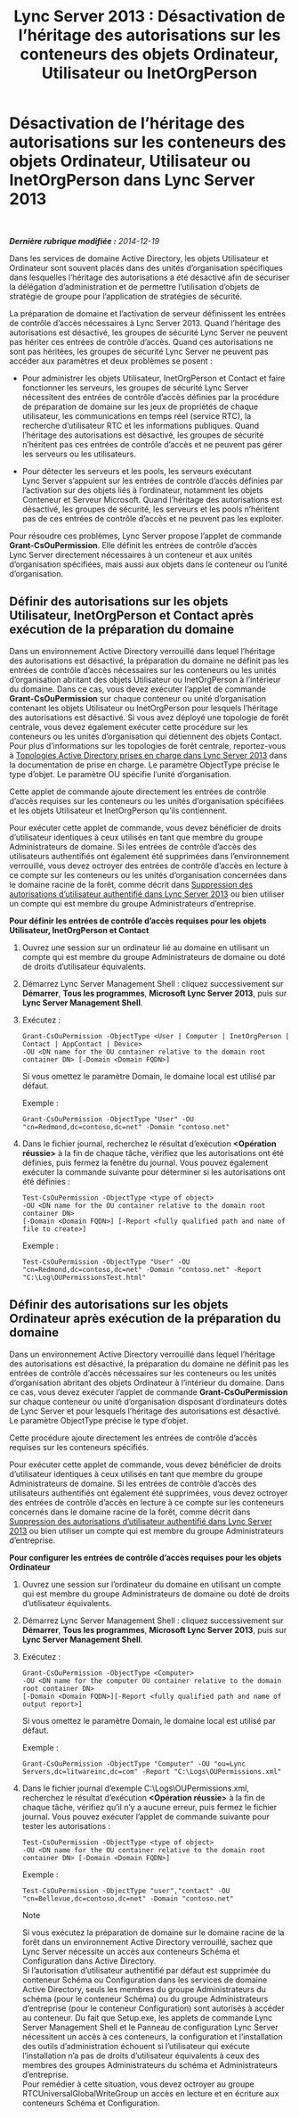 ﻿---
title: 'Lync Server 2013 : Désactivation de l’héritage des autorisations sur les conteneurs des objets Ordinateur, Utilisateur ou InetOrgPerson'
TOCTitle: Désactivation de l’héritage des autorisations sur les conteneurs des objets Ordinateur, Utilisateur ou InetOrgPerson
ms:assetid: c472ad21-a93d-4fcb-a3d9-60a2134a87fa
ms:mtpsurl: https://technet.microsoft.com/fr-fr/library/Gg412970(v=OCS.15)
ms:contentKeyID: 49298761
ms.date: 05/20/2016
mtps_version: v=OCS.15
ms.translationtype: HT
---

# Désactivation de l’héritage des autorisations sur les conteneurs des objets Ordinateur, Utilisateur ou InetOrgPerson dans Lync Server 2013

 

_**Dernière rubrique modifiée :** 2014-12-19_

Dans les services de domaine Active Directory, les objets Utilisateur et Ordinateur sont souvent placés dans des unités d’organisation spécifiques dans lesquelles l’héritage des autorisations a été désactivé afin de sécuriser la délégation d’administration et de permettre l’utilisation d’objets de stratégie de groupe pour l’application de stratégies de sécurité.

La préparation de domaine et l’activation de serveur définissent les entrées de contrôle d’accès nécessaires à Lync Server 2013. Quand l’héritage des autorisations est désactivé, les groupes de sécurité Lync Server ne peuvent pas hériter ces entrées de contrôle d’accès. Quand ces autorisations ne sont pas héritées, les groupes de sécurité Lync Server ne peuvent pas accéder aux paramètres et deux problèmes se posent :

  - Pour administrer les objets Utilisateur, InetOrgPerson et Contact et faire fonctionner les serveurs, les groupes de sécurité Lync Server nécessitent des entrées de contrôle d’accès définies par la procédure de préparation de domaine sur les jeux de propriétés de chaque utilisateur, les communications en temps réel (service RTC), la recherche d’utilisateur RTC et les informations publiques. Quand l’héritage des autorisations est désactivé, les groupes de sécurité n’héritent pas ces entrées de contrôle d’accès et ne peuvent pas gérer les serveurs ou les utilisateurs.

  - Pour détecter les serveurs et les pools, les serveurs exécutant Lync Server s’appuient sur les entrées de contrôle d’accès définies par l’activation sur des objets liés à l’ordinateur, notamment les objets Conteneur et Serveur Microsoft. Quand l’héritage des autorisations est désactivé, les groupes de sécurité, les serveurs et les pools n’héritent pas de ces entrées de contrôle d’accès et ne peuvent pas les exploiter.

Pour résoudre ces problèmes, Lync Server propose l’applet de commande **Grant-CsOuPermission**. Elle définit les entrées de contrôle d’accès Lync Server directement nécessaires à un conteneur et aux unités d’organisation spécifiées, mais aussi aux objets dans le conteneur ou l’unité d’organisation.

## Définir des autorisations sur les objets Utilisateur, InetOrgPerson et Contact après exécution de la préparation du domaine

Dans un environnement Active Directory verrouillé dans lequel l’héritage des autorisations est désactivé, la préparation du domaine ne définit pas les entrées de contrôle d’accès nécessaires sur les conteneurs ou les unités d’organisation abritant des objets Utilisateur ou InetOrgPerson à l’intérieur du domaine. Dans ce cas, vous devez exécuter l’applet de commande **Grant-CsOuPermission** sur chaque conteneur ou unité d’organisation contenant les objets Utilisateur ou InetOrgPerson pour lesquels l’héritage des autorisations est désactivé. Si vous avez déployé une topologie de forêt centrale, vous devez également exécuter cette procédure sur les conteneurs ou les unités d’organisation qui détiennent des objets Contact. Pour plus d’informations sur les topologies de forêt centrale, reportez-vous à [Topologies Active Directory prises en charge dans Lync Server 2013](lync-server-2013-supported-active-directory-topologies.md) dans la documentation de prise en charge. Le paramètre ObjectType précise le type d’objet. Le paramètre OU spécifie l’unité d’organisation.

Cette applet de commande ajoute directement les entrées de contrôle d’accès requises sur les conteneurs ou les unités d’organisation spécifiées et les objets Utilisateur et InetOrgPerson qu’ils contiennent.

Pour exécuter cette applet de commande, vous devez bénéficier de droits d’utilisateur identiques à ceux utilisés en tant que membre du groupe Administrateurs de domaine. Si les entrées de contrôle d’accès des utilisateurs authentifiés ont également été supprimées dans l’environnement verrouillé, vous devez octroyer des entrées de contrôle d’accès en lecture à ce compte sur les conteneurs ou les unités d’organisation concernées dans le domaine racine de la forêt, comme décrit dans [Suppression des autorisations d’utilisateur authentifié dans Lync Server 2013](lync-server-2013-authenticated-user-permissions-are-removed.md) ou bien utiliser un compte qui est membre du groupe Administrateurs d’entreprise.

**Pour définir les entrées de contrôle d’accès requises pour les objets Utilisateur, InetOrgPerson et Contact**

1.  Ouvrez une session sur un ordinateur lié au domaine en utilisant un compte qui est membre du groupe Administrateurs de domaine ou doté de droits d’utilisateur équivalents.

2.  Démarrez Lync Server Management Shell : cliquez successivement sur **Démarrer**, **Tous les programmes**, **Microsoft Lync Server 2013**, puis sur **Lync Server Management Shell**.

3.  Exécutez :
    
        Grant-CsOuPermission -ObjectType <User | Computer | InetOrgPerson | Contact | AppContact | Device> 
        -OU <DN name for the OU container relative to the domain root container DN> [-Domain <Domain FQDN>]
    
    Si vous omettez le paramètre Domain, le domaine local est utilisé par défaut.
    
    Exemple :
    
        Grant-CsOuPermission -ObjectType "User" -OU "cn=Redmond,dc=contoso,dc=net" -Domain "contoso.net"

4.  Dans le fichier journal, recherchez le résultat d’exécution **\<Opération réussie\>** à la fin de chaque tâche, vérifiez que les autorisations ont été définies, puis fermez la fenêtre du journal. Vous pouvez également exécuter la commande suivante pour déterminer si les autorisations ont été définies :
    
        Test-CsOuPermission -ObjectType <type of object> 
        -OU <DN name for the OU container relative to the domain root container DN> 
        [-Domain <Domain FQDN>] [-Report <fully qualified path and name of file to create>]
    
    Exemple :
    
        Test-CsOuPermission -ObjectType "User" -OU "cn=Redmond,dc=contoso,dc=net" -Domain "contoso.net" -Report "C:\Log\OUPermissionsTest.html"

## Définir des autorisations sur les objets Ordinateur après exécution de la préparation du domaine

Dans un environnement Active Directory verrouillé dans lequel l’héritage des autorisations est désactivé, la préparation du domaine ne définit pas les entrées de contrôle d’accès nécessaires sur les conteneurs ou les unités d’organisation abritant des objets Ordinateur à l’intérieur du domaine. Dans ce cas, vous devez exécuter l’applet de commande **Grant-CsOuPermission** sur chaque conteneur ou unité d’organisation disposant d’ordinateurs dotés de Lync Server et pour lesquels l’héritage des autorisations est désactivé. Le paramètre ObjectType précise le type d’objet.

Cette procédure ajoute directement les entrées de contrôle d’accès requises sur les conteneurs spécifiés.

Pour exécuter cette applet de commande, vous devez bénéficier de droits d’utilisateur identiques à ceux utilisés en tant que membre du groupe Administrateurs de domaine. Si les entrées de contrôle d’accès des utilisateurs authentifiés ont également été supprimées, vous devez octroyer des entrées de contrôle d’accès en lecture à ce compte sur les conteneurs concernés dans le domaine racine de la forêt, comme décrit dans [Suppression des autorisations d’utilisateur authentifié dans Lync Server 2013](lync-server-2013-authenticated-user-permissions-are-removed.md) ou bien utiliser un compte qui est membre du groupe Administrateurs d’entreprise.

**Pour configurer les entrées de contrôle d’accès requises pour les objets Ordinateur**

1.  Ouvrez une session sur l’ordinateur du domaine en utilisant un compte qui est membre du groupe Administrateurs de domaine ou doté de droits d’utilisateur équivalents.

2.  Démarrez Lync Server Management Shell : cliquez successivement sur **Démarrer**, **Tous les programmes**, **Microsoft Lync Server 2013**, puis sur **Lync Server Management Shell**.

3.  Exécutez :
    
        Grant-CsOuPermission -ObjectType <Computer> 
        -OU <DN name for the computer OU container relative to the domain root container DN> 
        [-Domain <Domain FQDN>][-Report <fully qualified path and name of output report>]
    
    Si vous omettez le paramètre Domain, le domaine local est utilisé par défaut.
    
    Exemple :
    
        Grant-CsOuPermission -ObjectType "Computer" -OU "ou=Lync Servers,dc=litwareinc,dc=com" -Report "C:\Logs\OUPermissions.xml"

4.  Dans le fichier journal d’exemple C:\\Logs\\OUPermissions.xml, recherchez le résultat d’exécution **\<Opération réussie\>** à la fin de chaque tâche, vérifiez qu’il n’y a aucune erreur, puis fermez le fichier journal. Vous pouvez exécuter l’applet de commande suivante pour tester les autorisations :
    
        Test-CsOuPermission -ObjectType <type of object> 
        -OU <DN name for the OU container relative to the domain root container DN> [-Domain <Domain FQDN>]
    
    Exemple :
    
        Test-CsOuPermission -ObjectType "user","contact" -OU "cn=Bellevue,dc=contoso,dc=net" -Domain "contoso.net"
    
    > [!NOTE]  
    > Si vous exécutez la préparation de domaine sur le domaine racine de la forêt dans un environnement Active Directory verrouillé, sachez que Lync Server nécessite un accès aux conteneurs Schéma et Configuration dans Active Directory.<br />
    Si l’autorisation d’utilisateur authentifié par défaut est supprimée du conteneur Schéma ou Configuration dans les services de domaine Active Directory, seuls les membres du groupe Administrateurs du schéma (pour le conteneur Schéma) ou du groupe Administrateurs d’entreprise (pour le conteneur Configuration) sont autorisés à accéder au conteneur. Du fait que Setup.exe, les applets de commande Lync Server Management Shell et le Panneau de configuration Lync Server nécessitent un accès à ces conteneurs, la configuration et l’installation des outils d’administration échouent si l’utilisateur qui exécute l’installation n’a pas de droits d’utilisateur équivalents à ceux des membres des groupes Administrateurs du schéma et Administrateurs d’entreprise.<br />
    Pour remédier à cette situation, vous devez octroyer au groupe RTCUniversalGlobalWriteGroup un accès en lecture et en écriture aux conteneurs Schéma et Configuration.
